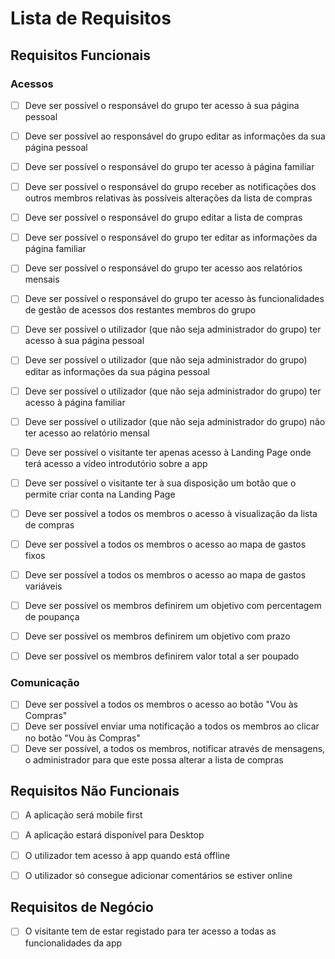 # Lista de Requisitos

## Requisitos Funcionais

### Acessos

- [ ] Deve ser possível o responsável do grupo ter acesso à sua página pessoal 
- [ ] Deve ser possível ao responsável do grupo editar as informações da sua página pessoal
- [ ] Deve ser possível o responsável do grupo ter acesso à página familiar 
- [ ] Deve ser possível o responsável do grupo receber as notificações dos outros membros relativas às possíveis alterações da lista de compras
- [ ] Deve ser possível o responsável do grupo editar a lista de compras
- [ ] Deve ser possível o responsável do grupo ter editar as informações da página familiar 
- [ ] Deve ser possível o responsável do grupo ter acesso aos relatórios mensais
- [ ] Deve ser possível o  responsável do grupo ter acesso às funcionalidades de gestão de acessos dos restantes membros do grupo

- [ ] Deve ser possível o utilizador (que não seja administrador do grupo) ter acesso à sua página pessoal  
- [ ] Deve ser possível o utilizador (que não seja administrador do grupo) editar as informações da sua página pessoal  
- [ ] Deve ser possível o utilizador (que não seja administrador do grupo) ter acesso à página familiar 
- [ ] Deve ser possível o utilizador (que não seja administrador do grupo) não ter acesso ao relatório mensal

- [ ] Deve ser possível o visitante ter apenas acesso à Landing Page onde terá acesso a vídeo introdutório sobre a app
- [ ] Deve ser possível o visitante ter à sua disposição um botão que o permite criar conta na Landing Page

- [ ] Deve ser possível a todos os membros o acesso à visualização da lista de compras
- [ ] Deve ser possível a todos os membros o acesso ao mapa de gastos fixos
- [ ] Deve ser possível a todos os membros o acesso ao mapa de gastos variáveis


- [ ] Deve ser possível os membros definirem um objetivo com percentagem de poupança
- [ ] Deve ser possível os membros definirem um objetivo com prazo
- [ ] Deve ser possível os membros definirem valor total a ser poupado

### Comunicação
- [ ] Deve ser possível a todos os membros o acesso ao botão "Vou às Compras"
- [ ] Deve ser possível enviar uma notificação a todos os membros ao clicar no botão "Vou às Compras" 
- [ ] Deve ser possível, a todos os membros, notificar através de mensagens, o administrador para que este possa alterar a lista de compras 

## Requisitos Não Funcionais
- [ ] A aplicação será mobile first
- [ ] A aplicação estará disponível para Desktop
- [ ] O utilizador tem acesso à app quando está offline
- [ ] O utilizador só consegue adicionar comentários se estiver online


## Requisitos de Negócio
- [ ] O visitante tem de estar registado para ter acesso a todas as funcionalidades da app




